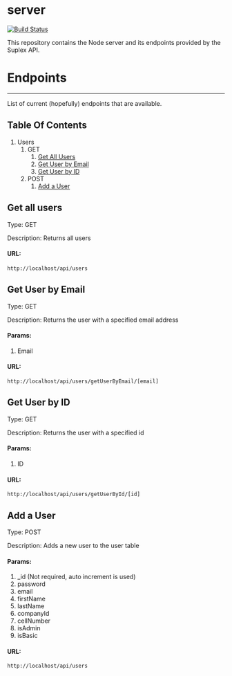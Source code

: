# server 
[![Build Status](https://travis-ci.org/RobCoInc/server.svg?branch=master)](https://travis-ci.org/RobCoInc/server)

This repository contains the Node server and its endpoints provided by the Suplex API.

# Endpoints

<hr>

List of current (hopefully) endpoints that are available.

## Table Of Contents
1. Users
	1. GET
		1. [Get All Users](#getallusers)
		2. [Get User by Email](#getuserbyemail)
		3. [Get User by ID](#getuserbyid)
	2. POST
		1. [Add a User](#adduser)

## Get all users <a name="getallusers"></a>
Type: GET

Description: Returns all users

#### URL: 

`http://localhost/api/users`

## Get User by Email <a name="getuserbyemail"></a>
Type: GET

Description: Returns the user with a specified email address

#### Params: 

1. Email

#### URL: 

`http://localhost/api/users/getUserByEmail/[email]`

## Get User by ID <a name="getuserbyid"></a>
Type: GET

Description: Returns the user with a specified id

#### Params: 

1. ID

#### URL: 

`http://localhost/api/users/getUserById/[id]`

## Add a User <a name="adduser"></a>
Type: POST

Description: Adds a new user to the user table

#### Params: 

1. _id (Not required, auto increment is used)
2. password
3. email
4. firstName
5. lastName
6. companyId
7. cellNumber
8. isAdmin
9. isBasic

#### URL: 

`http://localhost/api/users`